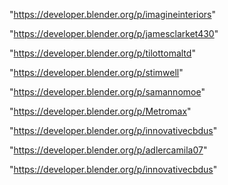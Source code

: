 "https://developer.blender.org/p/imagineinteriors"

"https://developer.blender.org/p/jamesclarket430"

"https://developer.blender.org/p/tilottomaltd"

"https://developer.blender.org/p/stimwell"

"https://developer.blender.org/p/samannomoe"

"https://developer.blender.org/p/Metromax"

"https://developer.blender.org/p/innovativecbdus"

 
"https://developer.blender.org/p/adlercamila07"


"https://developer.blender.org/p/innovativecbdus"


 
